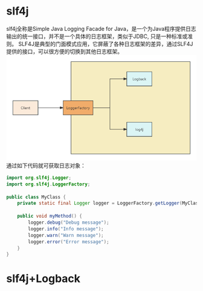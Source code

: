 # slf4j
slf4j全称是Simple Java Logging Facade for Java，是一个为Java程序提供日志输出的统一接口，并不是一个具体的日志框架，类似于JDBC,
只是一种标准或准则。
SLF4J是典型的门面模式应用，它屏蔽了各种日志框架的差异，通过SLF4J提供的接口，可以很方便的切换到其他日志框架。
![](asset/sjf4j.png)
通过如下代码就可获取日志对象：
```java
import org.slf4j.Logger;
import org.slf4j.LoggerFactory;

public class MyClass {
    private static final Logger logger = LoggerFactory.getLogger(MyClass.class);

    public void myMethod() {
        logger.debug("Debug message");
        logger.info("Info message");
        logger.warn("Warn message");
        logger.error("Error message");
    }
}
```

# slf4j+Logback


